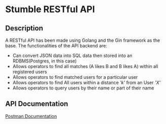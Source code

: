 # Stumble RESTful API

## Description

A RESTful API has been made using Golang and the Gin framework as the base.
The functionalities of the API backend are:

- Can convert JSON data into SQL data then stored into an RDBMS(Postgres, in this case)
- Allows operators to find all matches (A likes B and B likes A) within all registered users
- Allows operators to find matched users for a particular user
- Allows operators to find All users within a distance _'k'_ from an User _'X'_
- Allows operators to query users by their name or part of their name

## API Documentation

[Postman Documentation](https://documenter.getpostman.com/view/11790517/UyxnCjNZ)
